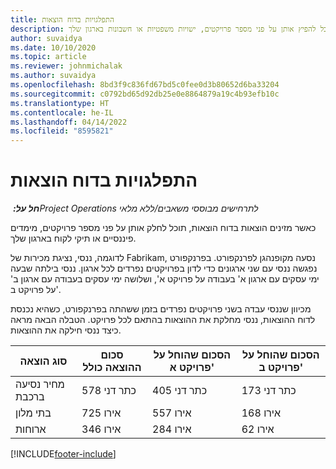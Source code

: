 ```yaml
---
title: התפלגויות בדוח הוצאות
description: כאשר מזינים הוצאות בדוח הוצאות, תוכל להפיץ אותן על פני מספר פרויקטים, ישויות משפטיות או חשבונות בארגון שלך.
author: suvaidya
ms.date: 10/10/2020
ms.topic: article
ms.reviewer: johnmichalak
ms.author: suvaidya
ms.openlocfilehash: 8bd3f9c836fd67bd5c0fee0d3b80652d6ba33204
ms.sourcegitcommit: c0792bd65d92db25e0e8864879a19c4b93efb10c
ms.translationtype: HT
ms.contentlocale: he-IL
ms.lasthandoff: 04/14/2022
ms.locfileid: "8595821"
---
```

# <a name="distributions-on-an-expense-report"></a>התפלגויות בדוח הוצאות

_**חל על:** ‏Project Operations לתרחישים מבוססי משאבים/ללא מלאי_

כאשר מזינים הוצאות בדוח הוצאות, תוכל לחלק אותן על פני מספר פרויקטים, מימדים פיננסיים או תיקי לקוח בארגון שלך.

לדוגמה, ננסי, נציגת מכירות של Fabrikam, נסעה מקופנהגן לפרנקפורט. בפרנקפורט נפגשה ננסי עם שני ארגונים כדי לדון בפרויקטים נפרדים לכל ארגון. ננסי בילתה שבעה ימי עסקים עם ארגון א' בעבודה על פרויקט א', ושלושה ימי עסקים בעבודה עם ארגון ב' על פרויקט ב'.

מכיוון שננסי עבדה בשני פרויקטים נפרדים בזמן ששהתה בפרנקפורט, כשהיא נכנסת לדוח ההוצאות, ננסי מחלקת את ההוצאות בהתאם לכל פרויקט. הטבלה הבאה מראה כיצד ננסי חילקה את ההוצאות.

| סוג הוצאה | סכום ההוצאה כולל | הסכום שהוחל על פרויקט א' | הסכום שהוחל על פרויקט ב' |
|--------------|----------------------|---------------------------------|---------------------------------|
| מחיר נסיעה ברכבת   | 578 כתר דני              | 405 כתר דני                         | 173 כתר דני                         |
| בתי מלון        | 725‎ אירו              | 557‎ אירו                         | 168‎ אירו                         |
| ארוחות        | 346‎ אירו              | 284‎ אירו                         | 62‎ אירו                          |


[!INCLUDE[footer-include](../includes/footer-banner.md)]